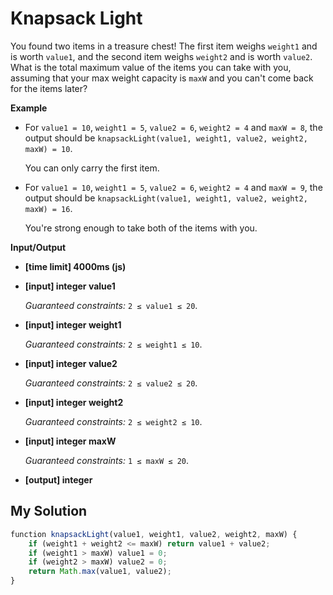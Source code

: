 # Knapsack Light
﻿You found two items in a treasure chest! The first item weighs `weight1` and is worth `value1`, and the second item weighs `weight2` and is worth `value2`. What is the total maximum value of the items you can take with you, assuming that your max weight capacity is `maxW` and you can't come back for the items later?

**Example**

*   For `value1 = 10`, `weight1 = 5`, `value2 = 6`, `weight2 = 4` and `maxW = 8`, the output should be
    `knapsackLight(value1, weight1, value2, weight2, maxW) = 10`.

    You can only carry the first item.

*   For `value1 = 10`, `weight1 = 5`, `value2 = 6`, `weight2 = 4` and `maxW = 9`, the output should be
    `knapsackLight(value1, weight1, value2, weight2, maxW) = 16`.

    You're strong enough to take both of the items with you.

**Input/Output**

*   **[time limit] 4000ms (js)**

*   **[input] integer value1**

    _Guaranteed constraints:_
    `2 ≤ value1 ≤ 20`.

*   **[input] integer weight1**

    _Guaranteed constraints:_
    `2 ≤ weight1 ≤ 10`.

*   **[input] integer value2**

    _Guaranteed constraints:_
    `2 ≤ value2 ≤ 20`.

*   **[input] integer weight2**

    _Guaranteed constraints:_
    `2 ≤ weight2 ≤ 10`.

*   **[input] integer maxW**

    _Guaranteed constraints:_
    `1 ≤ maxW ≤ 20`.

*   **[output] integer**


## My Solution
```javascript
﻿function knapsackLight(value1, weight1, value2, weight2, maxW) {
    if (weight1 + weight2 <= maxW) return value1 + value2;
    if (weight1 > maxW) value1 = 0;
    if (weight2 > maxW) value2 = 0;
    return Math.max(value1, value2);
}
​
```
